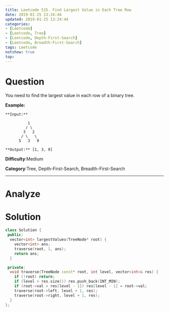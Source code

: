 ```yaml
---
title: Leetcode 515. Find Largest Value in Each Tree Row
date: 2019-01-25 13:24:44
updated: 2019-01-25 13:24:44
categories: 
- [Leetcode]
- [Leetcode, Tree]
- [Leetcode, Depth-First-Search]
- [Leetcode, Breadth-First-Search]
tags: Leetcode
notshow: true
top:
---
```


# Question

You need to find the largest value in each row of a binary tree.

**Example:**  

```
**Input:** 

          1
         / \
        3   2
       / \   \  
      5   3   9 

**Output:** [1, 3, 9]
```

**Difficulty**:Medium

**Category**:Tree, Depth-First-Search, Breadth-First-Search

<!-- more -->

------------

# Analyze

# Solution

```cpp
class Solution {
 public:
  vector<int> largestValues(TreeNode* root) {
    vector<int> ans;
    traverse(root, 1, ans);
    return ans;
  }

 private:
  void traverse(TreeNode const* root, int level, vector<int>& res) {
    if (!root) return;
    if (level > res.size()) res.push_back(INT_MIN);
    if (root->val > res[level - 1]) res[level - 1] = root->val;
    traverse(root->left, level + 1, res);
    traverse(root->right, level + 1, res);
  }
};
```


